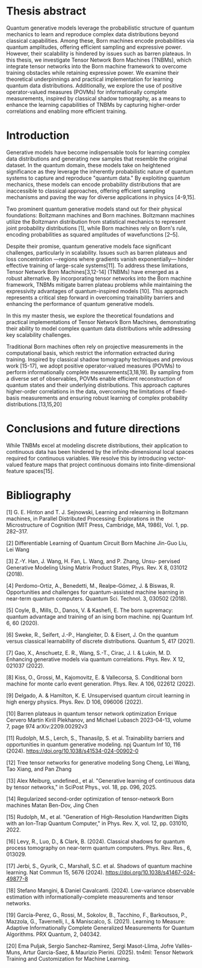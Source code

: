 # Thesis abstract
Quantum generative models leverage the probabilistic structure of quantum mechanics to learn and reproduce complex data distributions beyond classical capabilities. Among these, Born machines encode probabilities via quantum amplitudes, offering efficient sampling and expressive power. However, their scalability is hindered by issues such as barren plateaus. In this thesis, we investigate Tensor Network Born Machines (TNBMs), which integrate tensor networks into the Born machine framework to overcome training obstacles while retaining expressive power. We examine their theoretical underpinnings and practical implementation for learning quantum data distributions. Additionally, we explore the use of positive operator-valued measures (POVMs) for informationally complete measurements, inspired by classical shadow tomography, as a means to enhance the learning capabilities of TNBMs by capturing higher-order correlations and enabling more efficient training.



# Introduction
Generative models have become indispensable tools for learning complex data distributions and generating new samples that resemble the original dataset. In the quantum domain, these models take on heightened significance as they leverage the inherently probabilistic nature of quantum systems to capture and reproduce "quantum data." By exploiting quantum mechanics, these models can encode probability distributions that are inaccessible to classical approaches, offering efficient sampling mechanisms and paving the way for diverse applications in physics [4-9,15].

Two prominent quantum generative models stand out for their physical foundations: Boltzmann machines and Born machines. Boltzmann machines utilize the Boltzmann distribution from statistical mechanics to represent joint probability distributions [1], while Born machines rely on Born's rule, encoding probabilities as squared amplitudes of wavefunctions [2–5].

Despite their promise, quantum generative models face significant challenges, particularly in scalability. Issues such as barren plateaus and loss concentration —regions where gradients vanish exponentially— hinder effective training of large-scale systems[11]. To address these limitations, Tensor Network Born Machines[3,12-14] (TNBMs) have emerged as a robust alternative. By incorporating tensor networks into the Born machine framework, TNBMs mitigate barren plateau problems while maintaining the expressivity advantages of quantum-inspired models [10]. This approach represents a critical step forward in overcoming trainability barriers and enhancing the performance of quantum generative models.

In this my master thesis, we explore the theoretical foundations and practical implementations of Tensor Network Born Machines, demonstrating their ability to model complex quantum data distributions while addressing key scalability challenges.

Traditional Born machines often rely on projective measurements in the computational basis, which restrict the information extracted during training. Inspired by classical shadow tomography techniques and previous work [15-17], we adopt positive operator-valued measures (POVMs) to perform informationally complete measurements[3,18,19]. By sampling from a diverse set of observables, POVMs enable efficient reconstruction of quantum states and their underlying distributions. This approach captures higher-order correlations in the data, overcoming the limitations of fixed-basis measurements and ensuring robust learning of complex probability distributions.[13,15,20]

# Conclusions and future directions
While TNBMs excel at modeling discrete distributions, their application to continuous data has been hindered by the infinite-dimensional local spaces required for continuous variables. We resolve this by introducing vector-valued feature maps that project continuous domains into finite-dimensional feature spaces[15].

# Bibliography
[1] G. E. Hinton and T. J. Sejnowski, Learning and relearning in Boltzmann machines, in Parallel Distributed Processing: Explorations in the Microstructure of Cognition (MIT Press, Cambridge, MA, 1986), Vol. 1, pp. 282–317.

[2] Differentiable Learning of Quantum Circuit Born Machine
Jin-Guo Liu, Lei Wang

[3] Z.-Y. Han, J. Wang, H. Fan, L. Wang, and P. Zhang, Unsu-
pervised Generative Modeling Using Matrix Product States,
Phys. Rev. X 8, 031012 (2018).

[4] Perdomo-Ortiz, A., Benedetti, M., Realpe-Gómez, J. & Biswas, R. Opportunities and challenges for quantum-assisted machine learning in near-term quantum computers. Quantum Sci. Technol. 3, 030502 (2018).

[5] Coyle, B., Mills, D., Danos, V. & Kashefi, E. The born supremacy: quantum advantage and training of an ising born machine. npj Quantum Inf. 6, 60 (2020).

[6] Sweke, R., Seifert, J.-P., Hangleiter, D. & Eisert, J. On the quantum versus classical learnability of discrete distributions. Quantum 5, 417 (2021).

[7] Gao, X., Anschuetz, E. R., Wang, S.-T., Cirac, J. I. & Lukin, M. D. Enhancing generative models via quantum correlations. Phys. Rev. X 12, 021037 (2022).

[8] Kiss, O., Grossi, M., Kajomovitz, E. & Vallecorsa, S. Conditional born machine for monte carlo event generation. Phys. Rev. A 106, 022612 (2022).

[9] Delgado, A. & Hamilton, K. E. Unsupervised quantum circuit learning in high energy physics. Phys. Rev. D 106, 096006 (2022).

[10] Barren plateaus in quantum tensor network optimization Enrique Cervero Martín Kirill Plekhanov, and Michael Lubasch
2023-04-13, volume 7, page 974 arXiv:2209.00292v3

[11] Rudolph, M.S., Lerch, S., Thanasilp, S. et al. Trainability barriers and opportunities in quantum generative modeling. npj Quantum Inf 10, 116 (2024). https://doi.org/10.1038/s41534-024-00902-0

[12] Tree tensor networks for generative modeling Song Cheng, Lei Wang, Tao Xiang, and Pan Zhang

[13] Alex Meiburg, undefined., et al. "Generative learning of continuous data by tensor networks," in SciPost Phys., vol. 18, pp. 096, 2025.

[14] Regularized second-order optimization of tensor-network Born machines
Matan Ben-Dov, Jing Chen

[15] Rudolph, M., et al. "Generation of High-Resolution Handwritten Digits with an Ion-Trap Quantum Computer," in Phys. Rev. X, vol. 12, pp. 031010, 2022.

[16] Levy, R., Luo, D., & Clark, B. (2024). Classical shadows for quantum process tomography on near-term quantum computers. Phys. Rev. Res., 6, 013029.

[17] Jerbi, S., Gyurik, C., Marshall, S.C. et al. Shadows of quantum machine learning. Nat Commun 15, 5676 (2024). https://doi.org/10.1038/s41467-024-49877-8

[18] Stefano Mangini, & Daniel Cavalcanti. (2024). Low-variance observable estimation with informationally-complete measurements and tensor networks.

[19] García-Perez, G., Rossi, M., Sokolov, B., Tacchino, F., Barkoutsos, P., Mazzola, G., Tavernelli, I., & Maniscalco, S. (2021). Learning to Measure: Adaptive Informationally Complete Generalized Measurements for Quantum Algorithms. PRX Quantum, 2, 040342.

[20] Ema Puljak, Sergio Sanchez-Ramirez, Sergi Masot-Llima, Jofre Vallès-Muns, Artur Garcia-Saez, & Maurizio Pierini. (2025). tn4ml: Tensor Network Training and Customization for Machine Learning. 